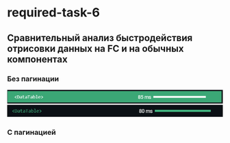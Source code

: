 # required-task-6

## Cравнительный анализ быстродействия отрисовки данных на FC и на обычных компонентах

### Без пагинации
<img src="./src/assets/stats/not_func_comp.png" alt="">
<img src="./src/assets/stats/func.png" alt="">

### С пагинацией
<img src="" alt="">
<img src="" alt="">
